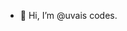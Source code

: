 - 👋 Hi, I’m @uvais codes.

<!---
kajauvais2104/kajauvais2104 is a ✨ special ✨ repository because its `README.md` (this file) appears on your GitHub profile.
You can click the Preview link to take a look at your changes.
--->
